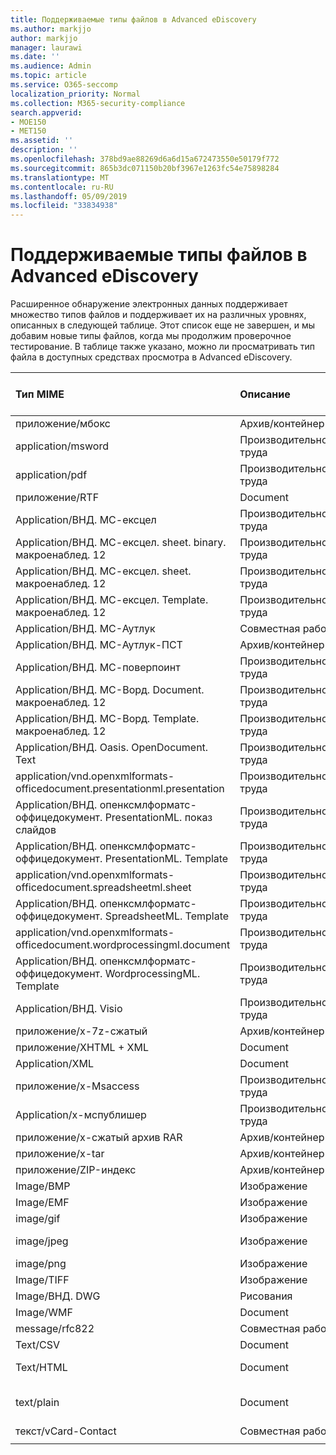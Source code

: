```yaml
---
title: Поддерживаемые типы файлов в Advanced eDiscovery
ms.author: markjjo
author: markjjo
manager: laurawi
ms.date: ''
ms.audience: Admin
ms.topic: article
ms.service: O365-seccomp
localization_priority: Normal
ms.collection: M365-security-compliance
search.appverid:
- MOE150
- MET150
ms.assetid: ''
description: ''
ms.openlocfilehash: 378bd9ae88269d6a6d15a672473550e50179f772
ms.sourcegitcommit: 865b3dc071150b20bf3967e1263fc54e75898284
ms.translationtype: MT
ms.contentlocale: ru-RU
ms.lasthandoff: 05/09/2019
ms.locfileid: "33834938"
---
```

# <a name="supported-file-types-in-advanced-ediscovery"></a>Поддерживаемые типы файлов в Advanced eDiscovery

Расширенное обнаружение электронных данных поддерживает множество типов файлов и поддерживает их на различных уровнях, описанных в следующей таблице. Этот список еще не завершен, и мы добавим новые типы файлов, когда мы продолжим проверочное тестирование. В таблице также указано, можно ли просматривать тип файла в доступных средствах просмотра в Advanced eDiscovery.

| Тип MIME | Описание | Встроенное средство просмотра | Средство просмотра текста | Средство просмотра примечаний | Извлечение контейнера | Расширения |
| :- | :- | :- | :- | :- | :- | :- |
| приложение/мбокс | Архив/контейнер |  |  |  | Да | . мбокс |
| application/msword | Производительность труда | Да | Да | Да |  | . doc;. dat |
| application/pdf | Производительность труда | Да | Да | Да |  | PDF |
| приложение/RTF | Document | Да | Да | Да |  | RTF;. гостей |
| Application/ВНД. МС-ексцел | Производительность труда | Да | Да | Да |  | XLS; dat |
| Application/ВНД. МС-ексцел. sheet. binary. макроенаблед. 12 | Производительность труда | Да | Да | Нет |  | . xlsb |
| Application/ВНД. МС-ексцел. sheet. макроенаблед. 12 | Производительность труда | Да | Да | Да |  | . xlsm |
| Application/ВНД. МС-ексцел. Template. макроенаблед. 12 | Производительность труда | Нет | Да | Нет |  | . xltm |
| Application/ВНД. МС-Аутлук | Совместная работа | Да | Да | Да |  | . MSG |
| Application/ВНД. МС-Аутлук-ПСТ | Архив/контейнер |  |  |  | Да | PST-файл |
| Application/ВНД. МС-поверпоинт | Производительность труда | Да | Да | Да |  | PPT; PPS;. Pot |
| Application/ВНД. МС-Ворд. Document. макроенаблед. 12 | Производительность труда | Да | Да | Да |  | DOCM |
| Application/ВНД. МС-Ворд. Template. макроенаблед. 12 | Производительность труда | Да | Да | Да |  | . dotm |
| Application/ВНД. Oasis. OpenDocument. Text | Производительность труда | Да | Да | Да |  | Detection  |
| application/vnd.openxmlformats-officedocument.presentationml.presentation | Производительность труда | Да | Да | Да |  | PPTX |
| Application/ВНД. опенксмлформатс-оффицедокумент. PresentationML. показ слайдов | Производительность труда | Да | Да | Да |  | . ppsx |
| Application/ВНД. опенксмлформатс-оффицедокумент. PresentationML. Template | Производительность труда | Да | Да | Да |  | . potx |
| application/vnd.openxmlformats-officedocument.spreadsheetml.sheet | Производительность труда | Да | Да | Да |  | XLSX |
| Application/ВНД. опенксмлформатс-оффицедокумент. SpreadsheetML. Template | Производительность труда | Да | Да | Да |  | . xltx |
| application/vnd.openxmlformats-officedocument.wordprocessingml.document | Производительность труда | Да | Да | Да |  | DOCX |
| Application/ВНД. опенксмлформатс-оффицедокумент. WordprocessingML. Template | Производительность труда | Да | Да | Да |  | . dotx |
| Application/ВНД. Visio | Производительность труда | Да | Да | Да |  | . VSD |
| приложение/x-7z-сжатый | Архив/контейнер |  |  |  | Да | .7z |
| приложение/XHTML + XML | Document | Да | Да | Да |  | . XHTML |
| Application/XML | Document | Да | Да | Да |  | . XML |
| приложение/x-Msaccess | Производительность труда | Да | Да | Да |  | . mdb |
| Application/x-мспублишер | Производительность труда | Да | Да | Да |  | . pub |
| приложение/x-сжатый архив RAR | Архив/контейнер |  |  |  | Да | . rar |
| приложение/x-tar | Архив/контейнер |  |  |  | Да | . tar |
| приложение/ZIP-индекс | Архив/контейнер |  |  |  | Да | ZIP- |
| Image/BMP | Изображение | Да | Да | Да |  | BMP |
| Image/EMF | Изображение | Да | Да | Да |  | EMF |
| image/gif | Изображение | Да | Да | Да |  | GIF |
| image/jpeg | Изображение | Да | Да | Да |  | JPG;. JPEG;. dat;. жпгт |
| image/png | Изображение | Да | Да | Да |  | PNG |
| Image/TIFF | Изображение | Да | Да | Да |  | TIF |
| Image/ВНД. DWG | Рисования | Да | Да | Да |  | . DWG;. DXF |
| Image/WMF | Document | Да | Да | Да |  | . WMF |
| message/rfc822 | Совместная работа | Да | Да | Да |  | EML |
| Text/CSV | Document | Да | Да | Да |  | CSV-файл |
| Text/HTML | Document | Да | Да | Да |  | . HTML;. shtml; htm |
| text/plain | Document | Да | Да | Да |  | . txt;. CSS;. Con;. pl;. csv;. dat |
| текст/vCard-Contact | Совместная работа | Да | Да | Да |  | . vcf |
||||||||
